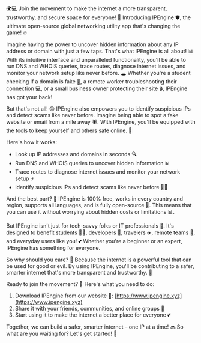 🌍💻 Join the movement to make the internet a more transparent, trustworthy, and secure space for everyone! 💪 Introducing IPEngine 🛡️, the ultimate open-source global networking utility app that's changing the game! 🔥

Imagine having the power to uncover hidden information about any IP address or domain with just a few taps. That's what IPEngine is all about! 📊 With its intuitive interface and unparalleled functionality, you'll be able to run DNS and WHOIS queries, trace routes, diagnose internet issues, and monitor your network setup like never before. 🕳️ Whether you're a student checking if a domain is fake 🤔, a remote worker troubleshooting their connection 💻, or a small business owner protecting their site 🔒, IPEngine has got your back!

But that's not all! 😊 IPEngine also empowers you to identify suspicious IPs and detect scams like never before. Imagine being able to spot a fake website or email from a mile away 🕷️. With IPEngine, you'll be equipped with the tools to keep yourself and others safe online. 💪

Here's how it works:

* Look up IP addresses and domains in seconds 🔍
* Run DNS and WHOIS queries to uncover hidden information 📊
* Trace routes to diagnose internet issues and monitor your network setup ⚡️
* Identify suspicious IPs and detect scams like never before 👮‍♂️

And the best part? 🎉 IPEngine is 100% free, works in every country and region, supports all languages, and is fully open-source 💯. This means that you can use it without worrying about hidden costs or limitations 📊.

But IPEngine isn't just for tech-savvy folks or IT professionals 🔧. It's designed to benefit students 👩‍🎓, developers 🚀, travelers ✈️, remote teams 🏢, and everyday users like you! 💕 Whether you're a beginner or an expert, IPEngine has something for everyone.

So why should you care? 🤔 Because the internet is a powerful tool that can be used for good or evil. By using IPEngine, you'll be contributing to a safer, smarter internet that's more transparent and trustworthy. 🌈

Ready to join the movement? 🎉 Here's what you need to do:

1. Download IPEngine from our website 📲: [https://www.ipengine.xyz](https://www.ipengine.xyz)
2. Share it with your friends, communities, and online groups 🤩
3. Start using it to make the internet a better place for everyone 💕

Together, we can build a safer, smarter internet – one IP at a time! 🔜 So what are you waiting for? Let's get started! 💪